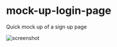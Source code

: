 # mock-up-login-page
Quick mock up of a sign up page


![screenshot](https://raw.githubusercontent.com/luvie23/mock-up-signup-page/master/img/screenshot.png)
